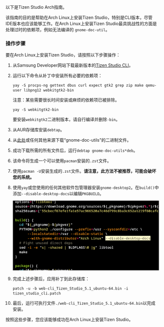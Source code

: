 以下是Tizen Studio Arch指南。

该指南的目的是帮助在Arch Linux上安装Tizen Studio，特别是CLI版本，尽管IDE版本也应该能够工作。在Arch Linux上安装Tizen Studio最具挑战性的方面是处理过时的依赖项，例如无法编译的 `gnome-doc-util`。

### 操作步骤

要在Arch Linux上安装Tizen Studio，请按照以下步骤操作：

1. 从Samsung Developer网站下载最新版本的[Tizen Studio CLI](https://developer.tizen.org/development/tizen-studio/download)。
2. 运行以下命令从补丁中安装所有必要的依赖项：

   ```
   yay -S procps-ng gettext dbus curl expect gtk2 grep zip make qemu-user libpng12 webkitgtk2-bin
   ```
   注意：某些需要很长时间安装或麻烦的依赖项已被排除。

   ```
   yay -S webkitgtk2-bin
   ```
   要安装`webkitgtk2`二进制版本，请自行编译并删除`-bin`。

3. 从AUR存储库安装`debtap`。
4. 从[此处](https://packages.ubuntu.com/bionic/gnome-doc-utils)或任何其他来源下载“gnome-doc-utils”的二进制文件。
5. 成功下载所需的所有文件后，运行`debtap gnome-doc-utils*deb`。
6. 该命令将生成一个可以使用`pacman`安装的`.zst`文件。
7. 使用`pacman -U`安装生成的`.zst`文件。**请注意，此方法不被推荐，可能会破坏您的系统。**
8. 使用`yay`或您使用的任何其他软件包管理器安装`gnome-desktop2`。在`build()`中添加`--disable-desktop-docs`以编辑`PKGBUILD`。

   ![](./readme/gnome_desktop2.png)

9. 完成上述步骤后，应用补丁到此存储库：

   ```
   patch -u -b web-cli_Tizen_Studio_5.1_ubuntu-64.bin -i tizen_studio_cli.patch
   ```

10. 最后，运行可执行文件`./web-cli_Tizen_Studio_5.1_ubuntu-64.bin`以完成安装。

按照这些步骤，您应该能够成功在Arch Linux上安装Tizen Studio。